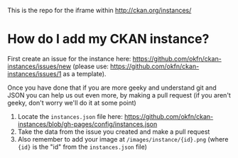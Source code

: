 This is the repo for the iframe within http://ckan.org/instances/

How do I add my CKAN instance?
==============================

First create an issue for the instance here: https://github.com/okfn/ckan-instances/issues/new (please use: https://github.com/okfn/ckan-instances/issues/1 as a template).

Once you have done that if you are more geeky and understand git and JSON you can help us out even more, by making a pull request (if you aren't geeky, don't worry we'll do it at some point)

1. Locate the `instances.json` file here: https://github.com/okfn/ckan-instances/blob/gh-pages/config/instances.json
2. Take the data from the issue you created and make a pull request
3. Also remember to add your image at `/images/instance/{id}.png` (where `{id}` is the "id" from the `instances.json` file)
